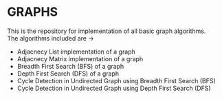 # GRAPHS
This is the repository for implementation of all basic graph algorithms.<br>
The algorithms included are ->
- Adjacnecy List implementation of a graph
- Adjacnecy Matrix implementation of a graph
- Breadth First Search (BFS) of a graph
- Depth First Search (DFS) of a graph
- Cycle Detection in Undirected Graph using Breadth First Search (BFS)
- Cycle Detection in Undirected Graph using Depth First Search (DFS)
